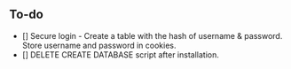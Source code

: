 ## To-do
- [] Secure login - Create a table with the hash of username & password. Store username and password in cookies.
- [] DELETE CREATE DATABASE script after installation. 